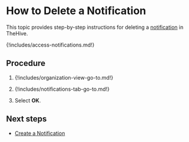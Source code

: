 # How to Delete a Notification

This topic provides step-by-step instructions for deleting a [notification](about-notifications.md) in TheHive.

{!includes/access-notifications.md!}

## Procedure

1. {!includes/organization-view-go-to.md!}

2. {!includes/notifications-tab-go-to.md!}

3. Select **OK**.

## Next steps

* [Create a Notification](create-a-notification.md)